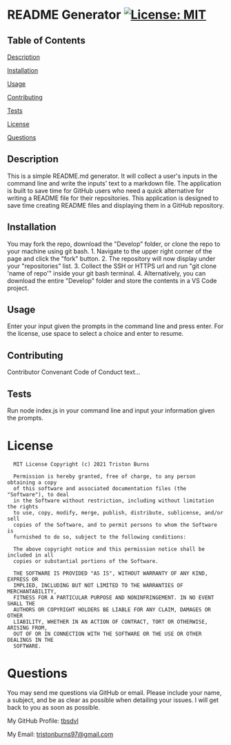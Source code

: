 # README Generator [![License: MIT](https://img.shields.io/badge/License-MIT-yellow.svg)](https://opensource.org/licenses/MIT)

## Table of Contents

[Description](#description)

[Installation](#installation)

[Usage](#usage)

[Contributing](#contributing)

[Tests](#tests)

[License](#license)

[Questions](#questions)

## Description
This is a simple README.md generator. It will collect a user's inputs in the command line and write the inputs' text to a markdown file. The application is built to save time for GitHub users who need a quick alternative for writing a README file for their repositories. This application is designed to save time creating README files and displaying them in a GitHub repository. 
## Installation
You may fork the repo, download the "Develop" folder, or clone the repo to your machine using git bash. 1. Navigate to the upper right corner of the page and click the "fork" button. 2. The repository will now display under your "repositories" list. 3. Collect the SSH or HTTPS url and run "git clone 'name of repo'" inside your git bash terminal. 4. Alternatively, you can download the entire "Develop" folder and store the contents in a VS Code project.
## Usage
Enter your input given the prompts in the command line and press enter. For the license, use space to select a choice and enter to resume.
## Contributing
Contributor Convenant Code of Conduct text...
## Tests
Run node index.js in your command line and input your information given the prompts.

# License


      MIT License Copyright (c) 2021 Triston Burns
      
      Permission is hereby granted, free of charge, to any person obtaining a copy
      of this software and associated documentation files (the "Software"), to deal
      in the Software without restriction, including without limitation the rights
      to use, copy, modify, merge, publish, distribute, sublicense, and/or sell
      copies of the Software, and to permit persons to whom the Software is
      furnished to do so, subject to the following conditions:
      
      The above copyright notice and this permission notice shall be included in all
      copies or substantial portions of the Software.
      
      THE SOFTWARE IS PROVIDED "AS IS", WITHOUT WARRANTY OF ANY KIND, EXPRESS OR
      IMPLIED, INCLUDING BUT NOT LIMITED TO THE WARRANTIES OF MERCHANTABILITY,
      FITNESS FOR A PARTICULAR PURPOSE AND NONINFRINGEMENT. IN NO EVENT SHALL THE
      AUTHORS OR COPYRIGHT HOLDERS BE LIABLE FOR ANY CLAIM, DAMAGES OR OTHER
      LIABILITY, WHETHER IN AN ACTION OF CONTRACT, TORT OR OTHERWISE, ARISING FROM,
      OUT OF OR IN CONNECTION WITH THE SOFTWARE OR THE USE OR OTHER DEALINGS IN THE
      SOFTWARE.

# Questions
 You may send me questions via GitHub or email. Please include your name, a subject, and be as clear as possible when detailing your issues. I will get back to you as soon as possible.

My GitHub Profile: [tbsdvl](https://github.com/tbsdvl)

My Email: [tristonburns97@gmail.com](mailto:tristonburns97@gmail.com)